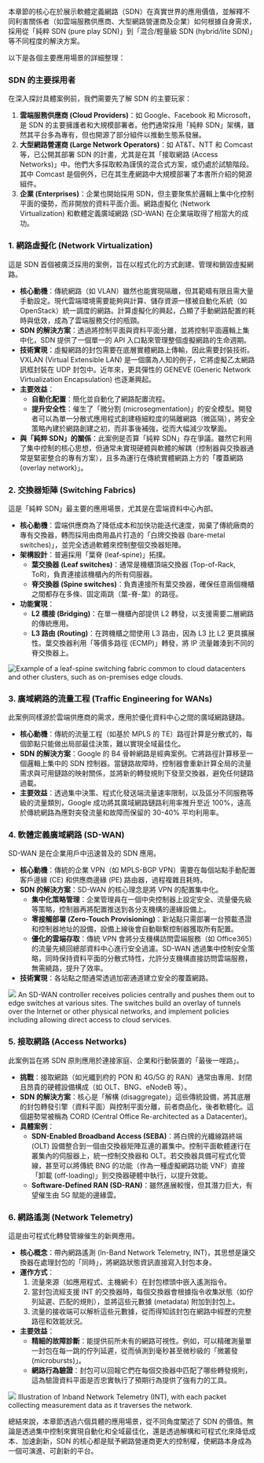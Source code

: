 本章節的核心在於展示軟體定義網路（SDN）在真實世界的應用價值，並解釋不同利害關係者（如雲端服務供應商、大型網路營運商及企業）如何根據自身需求，採用從「純粹 SDN (pure play SDN)」到「混合/輕量級 SDN (hybrid/lite SDN)」等不同程度的解決方案。

以下是各個主要應用場景的詳細整理：

### SDN 的主要採用者

在深入探討具體案例前，我們需要先了解 SDN 的主要玩家：
1.  **雲端服務供應商 (Cloud Providers)**：如 Google、Facebook 和 Microsoft，是 SDN 的主要擁護者和大規模部署者。他們通常採用「純粹 SDN」架構，雖然其平台多為專有，但也開源了部分組件以推動生態系發展。
2.  **大型網路營運商 (Large Network Operators)**：如 AT&T、NTT 和 Comcast 等，已公開其部署 SDN 的計畫，尤其是在其「接取網路 (Access Networks)」中。他們大多採取較為謹慎的混合式方案，或仍處於試驗階段。其中 Comcast 是個例外，已在其生產網路中大規模部署了本書所介紹的開源組件。
3.  **企業 (Enterprises)**：企業也開始採用 SDN，但主要聚焦於邏輯上集中化控制平面的優勢，而非開放的資料平面介面。網路虛擬化 (Network Virtualization) 和軟體定義廣域網路 (SD-WAN) 在企業端取得了相當大的成功。


### 1. 網路虛擬化 (Network Virtualization)

這是 SDN 首個被廣泛採用的案例，旨在以程式化的方式創建、管理和銷毀虛擬網路。

*   **核心動機**：傳統網路（如 VLAN）雖然也能實現隔離，但其範疇有限且需大量手動設定。現代雲端環境需要能夠與計算、儲存資源一樣被自動化系統（如 OpenStack）統一調度的網路。計算虛擬化的興起，凸顯了手動網路配置的耗時與低效，成為了雲端服務交付的瓶頸。
*   **SDN 的解決方案**：透過將控制平面與資料平面分離，並將控制平面邏輯上集中化，SDN 提供了一個單一的 API 入口點來管理整個虛擬網路的生命週期。
*   **技術實現**：虛擬網路的封包需要在底層實體網路上傳輸，因此需要封裝技術。VXLAN (Virtual Extensible LAN) 是一個廣為人知的例子，它將虛擬乙太網路訊框封裝在 UDP 封包中。近年來，更具彈性的 GENEVE (Generic Network Virtualization Encapsulation) 也逐漸興起。
*   **主要效益**：
    *   **自動化配置**：簡化並自動化了網路配置流程。
    *   **提升安全性**：催生了「微分割 (microsegmentation)」的安全模型。開發者可以為單一分散式應用程式創建極細粒度的隔離網路（微區隔），將安全策略內建於網路創建之初，而非事後補強，從而大幅減少攻擊面。
*   **與「純粹 SDN」的關係**：此案例是否算「純粹 SDN」存在爭議。雖然它利用了集中控制的核心思想，但通常未實現硬體與軟體的解耦（控制器與交換器通常是緊密整合的專有方案），且多為運行在傳統實體網路上方的「覆蓋網路 (overlay network)」。


### 2. 交換器矩陣 (Switching Fabrics)

這是「純粹 SDN」最主要的應用場景，尤其是在雲端資料中心內部。

*   **核心動機**：雲端供應商為了降低成本和加快功能迭代速度，拋棄了傳統廠商的專有交換器，轉而採用由商用晶片打造的「白牌交換器 (bare-metal switches)」，並完全透過軟體來控制整個交換器矩陣。
*   **架構設計**：普遍採用「葉脊 (leaf-spine)」拓撲。
    *   **葉交換器 (Leaf switches)**：通常是機櫃頂端交換器 (Top-of-Rack, ToR)，負責連接該機櫃內的所有伺服器。
    *   **脊交換器 (Spine switches)**：負責連接所有葉交換器，確保任意兩個機櫃之間都存在多條、固定兩跳（葉-脊-葉）的路徑。
*   **功能實現**：
    *   **L2 橋接 (Bridging)**：在單一機櫃內部提供 L2 轉發，以支援需要二層網路的傳統應用。
    *   **L3 路由 (Routing)**：在跨機櫃之間使用 L3 路由，因為 L3 比 L2 更具擴展性。葉交換器利用「等價多路徑 (ECMP)」轉發，將 IP 流量雜湊到不同的脊交換器上。

![ Example of a leaf-spine switching fabric common to cloud datacenters and other clusters, such as on-premises edge clouds.](https://sdn.systemsapproach.org/_images/Slide20.png)

### 3. 廣域網路的流量工程 (Traffic Engineering for WANs)

此案例同樣源於雲端供應商的需求，應用於優化資料中心之間的廣域網路鏈路。

*   **核心動機**：傳統的流量工程（如基於 MPLS 的 TE）路徑計算是分散式的，每個節點只能做出局部最佳決策，難以實現全域最佳化。
*   **SDN 的解決方案**：Google 的 B4 骨幹網路是經典案例。它將路徑計算移至一個邏輯上集中的 SDN 控制器。當鏈路故障時，控制器會重新計算全局的流量需求與可用鏈路的映射關係，並將新的轉發規則下發至交換器，避免任何鏈路過載。
*   **主要效益**：透過集中決策、程式化發送端流量速率限制，以及區分不同服務等級的流量類別，Google 成功將其廣域網路鏈路利用率推升至近 100%，遠高於傳統網路為應對突發流量和故障而保留的 30-40% 平均利用率。


### 4. 軟體定義廣域網路 (SD-WAN)

SD-WAN 是在企業用戶中迅速普及的 SDN 應用。

*   **核心動機**：傳統的企業 VPN（如 MPLS-BGP VPN）需要在每個站點手動配置客戶邊緣 (CE) 和供應商邊緣 (PE) 路由器，過程複雜且耗時。
*   **SDN 的解決方案**：SD-WAN 的核心理念是將 VPN 的配置集中化。
    *   **集中化策略管理**：企業管理員在一個中央控制器上設定安全、流量優先級等策略，控制器再將配置推送到各分支機構的邊緣設備上。
    *   **零接觸部署 (Zero-Touch Provisioning)**：新站點只需部署一台預載憑證和控制器地址的設備，設備上線後會自動聯繫控制器獲取所有配置。
    *   **優化的雲端存取**：傳統 VPN 會將分支機構訪問雲端服務（如 Office365）的流量先繞回總部資料中心進行安全過濾。SD-WAN 透過集中控制安全策略，同時保持資料平面的分散式特性，允許分支機構直接訪問雲端服務，無需繞路，提升了效率。
*   **技術實現**：各站點之間通常透過加密通道建立安全的覆蓋網路。

![](https://sdn.systemsapproach.org/_images/Slide43.png) An SD-WAN controller receives policies centrally and pushes them out to edge switches at various sites. The switches build an overlay of tunnels over the Internet or other physical networks, and implement policies including allowing direct access to cloud services.


### 5. 接取網路 (Access Networks)

此案例旨在將 SDN 原則應用於連接家庭、企業和行動裝置的「最後一哩路」。

*   **挑戰**：接取網路（如光纖到府的 PON 和 4G/5G 的 RAN）通常由專用、封閉且昂貴的硬體設備構成（如 OLT、BNG、eNodeB 等）。
*   **SDN 的解決方案**：核心是「解構 (disaggregate)」這些傳統設備，將其底層的封包轉發引擎（資料平面）與控制平面分離，前者商品化，後者軟體化。這個趨勢常被稱為 CORD (Central Office Re-architected as a Datacenter)。
*   **具體案例**：
    *   **SDN-Enabled Broadband Access (SEBA)**：將白牌的光纖線路終端 (OLT) 設備整合到一個由交換器矩陣互連的叢集中。控制平面軟體運行在叢集內的伺服器上，統一控制交換器和 OLT。若交換器具備可程式化管線，甚至可以將傳統 BNG 的功能（作為一種虛擬網路功能 VNF）直接「卸載 (off-loading)」到交換器硬體中執行，以提升效能。
    *   **Software-Defined RAN (SD-RAN)**：雖然進展較慢，但其潛力巨大，有望催生由 5G 賦能的邊緣雲。


### 6. 網路遙測 (Network Telemetry)

這是由可程式化轉發管線催生的新興應用。

*   **核心概念**：帶內網路遙測 (In-Band Network Telemetry, INT)，其思想是讓交換器在處理封包的「同時」，將網路狀態資訊直接寫入封包本身。
*   **運作方式**：
    1.  流量來源（如應用程式、主機網卡）在封包標頭中嵌入遙測指令。
    2.  當封包流經支援 INT 的交換器時，每個交換器會根據指令收集狀態（如佇列延遲、匹配的規則），並將這些元數據 (metadata) 附加到封包上。
    3.  流量的接收端可以解析這些元數據，從而得知該封包在網路中經歷的完整路徑和效能狀況。
*   **主要效益**：
    *   **精細的故障診斷**：能提供前所未有的網路可視性。例如，可以精確測量單一封包在每一跳的佇列延遲，從而偵測到毫秒甚至微秒級的「微叢發 (microbursts)」。
    *   **網路行為驗證**：封包可以回報它們在每個交換器中匹配了哪些轉發規則，這為驗證資料平面是否忠實執行了預期行為提供了強有力的工具。


![](https://sdn.systemsapproach.org/_images/Slide38.png) Illustration of Inband Network Telemetry (INT), with each packet collecting measurement data as it traverses the network.

總結來說，本章節透過六個具體的應用場景，從不同角度闡述了 SDN 的價值。無論是透過集中控制來實現自動化和全域最佳化，還是透過解構和可程式化來降低成本、加速創新，SDN 的核心都是賦予網路營運商更大的控制權，使網路本身成為一個可演進、可創新的平台。